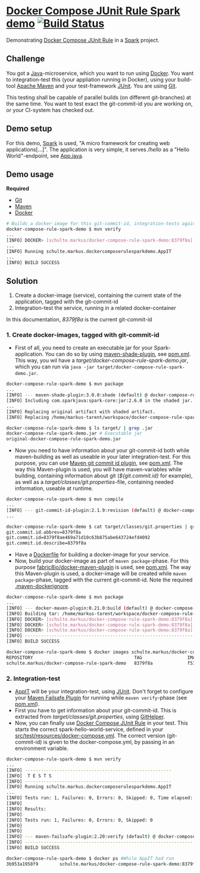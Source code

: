 # [Docker Compose JUnit Rule Spark demo](https://github.com/SchulteMarkus/docker-compose-rule-spark-demo) [![Build Status](https://travis-ci.org/SchulteMarkus/docker-compose-rule-spark-demo.svg?branch=master)](https://travis-ci.org/SchulteMarkus/docker-compose-rule-spark-demo)
Demonstrating [Docker Compose JUnit Rule](https://github.com/palantir/docker-compose-rule) in a 
[Spark](http://sparkjava.com/) project.

## Challenge

You got a [Java](https://www.java.com/)-microservice, which you want to run using 
[Docker](https://www.docker.com/). You want to integration-test this (your appliation running in 
Docker), using your build-tool [Apache Maven](https://maven.apache.org/) and your test-framework 
[JUnit](http://junit.org/). You are using [Git](https://git-scm.com/).

This testing shall be capable of parallel builds (on different git-branches) at the same time. You want to test exact the 
git-commit-id you are working on, or your CI-system has checked out.

## Demo setup

For this demo, [Spark](http://sparkjava.com/) is used, "A micro framework for creating web 
applications\[...\]". The application is very simple, it serves */hello* as a "Hello World"-endpoint,
see [App.java](src/main/java/schulte/markus/dockercomposerulesparkdemo/App.java).

## Demo usage

**Required**
- [Git](https://git-scm.com/)
- [Maven](https://maven.apache.org/)
- [Docker](https://www.docker.com/)

```bash
# Builds a docker-image for this git-commit-id, integration-tests against a related container
docker-compose-rule-spark-demo $ mvn verify
...
[INFO] DOCKER> [schulte.markus/docker-compose-rule-spark-demo:8379f8a]: Built image sha256:6d570
...
[INFO] Running schulte.markus.dockercomposerulesparkdemo.AppIT
...
[INFO] BUILD SUCCESS
```

## Solution

1. Create a docker-image (service), containing the current state of the application, tagged with the 
git-commit-id
2. Integration-test the service, running in a related docker-container

In this documentation, *8379f8a* is the current git-commit-id
 
### 1. Create docker-images, tagged with git-commit-id

- First of all, you need to create an executable jar for your Spark-application. You can do so by 
using [maven-shade-plugin](https://maven.apache.org/plugins/maven-shade-plugin/), see 
[pom.xml](pom.xml). This way, you wil have a *target/docker-compose-rule-spark-demo.jar*, which you 
can run via `java -jar target/docker-compose-rule-spark-demo.jar`.
```bash
docker-compose-rule-spark-demo $ mvn package
...
[INFO] --- maven-shade-plugin:3.0.0:shade (default) @ docker-compose-rule-spark-demo ---
[INFO] Including com.sparkjava:spark-core:jar:2.6.0 in the shaded jar.
...
[INFO] Replacing original artifact with shaded artifact.
[INFO] Replacing /home/markus-tarent/workspace/docker-compose-rule-spark-demo/target/docker-compose-rule-spark-demo.jar with /home/markus-tarent/workspace/docker-compose-rule-spark-demo/target/docker-compose-rule-spark-demo-shaded.jar

docker-compose-rule-spark-demo $ ls target/ | grep .jar
docker-compose-rule-spark-demo.jar # Executable jar
original-docker-compose-rule-spark-demo.jar
```
- Now you need to have information about your git-commit-id both while maven-building as well as
useable in your later integration-test. For this purpose, you can use 
[Maven git commit id plugin](https://github.com/ktoso/maven-git-commit-id-plugin), see 
[pom.xml](pom.xml). The way this Maven-plugin is used, you will have maven-variables while building,
containing information about git (*${git.commit.id}* for example), as well as a 
*target/classes/git.properties*-file, containing needed information, useable at runtime.
```bash
docker-compose-rule-spark-demo $ mvn compile
...
[INFO] --- git-commit-id-plugin:2.1.9:revision (default) @ docker-compose-rule-spark-demo ---
...

docker-compose-rule-spark-demo $ cat target/classes/git.properties | grep commit.id
git.commit.id.abbrev=8379f8a
git.commit.id=8379f8ae469a71d10c63b875abe643724efd4092
git.commit.id.describe=8379f8a
```
- Have a [Dockerfile](Dockerfile) for building a docker-image for your service.
- Now, build your docker-image as part of `maven package`-phase. For this purpose 
[fabric8io/docker-maven-plugin](https://github.com/fabric8io/docker-maven-plugin) is used, see 
[pom.xml](pom.xml). The way this Maven-plugin is used, a docker-image will be created while 
`maven package`-phase, tagged with the current git-commit-id. Note the required [.maven-dockerignore](.maven-dockerignore).
```bash
docker-compose-rule-spark-demo $ mvn package
...
[INFO] --- docker-maven-plugin:0.21.0:build (default) @ docker-compose-rule-spark-demo ---
[INFO] Building tar: /home/markus-tarent/workspace/docker-compose-rule-spark-demo/target/docker/schulte.markus/docker-compose-rule-spark-demo/8379f8a/tmp/docker-build.tar
[INFO] DOCKER> [schulte.markus/docker-compose-rule-spark-demo:8379f8a]: Created docker-build.tar in 107 milliseconds
[INFO] DOCKER> [schulte.markus/docker-compose-rule-spark-demo:8379f8a]: Built image sha256:ee9c7
[INFO] DOCKER> [schulte.markus/docker-compose-rule-spark-demo:8379f8a]: Removed old image sha256:6d570
[INFO] ------------------------------------------------------------------------
[INFO] BUILD SUCCESS

docker-compose-rule-spark-demo $ docker images schulte.markus/docker-compose-rule-spark-demo
REPOSITORY                                      TAG                 IMAGE ID            CREATED              SIZE
schulte.markus/docker-compose-rule-spark-demo   8379f8a             f534f2fa3d3e        About a minute ago   83.9MB
```
 
### 2. Integration-test

- [AppIT](src/test/java/schulte/markus/dockercomposerulesparkdemo/AppIT.java) will be your 
integration-test, using [JUnit](http://junit.org/). Don't forget to configure your 
[Maven Failsafe Plugin](https://maven.apache.org/surefire/maven-failsafe-plugin/) for running
while `maven verify`-phase (see [pom.xml](pom.xml)).
- First you have to get information about your git-commit-id. This is extracted from
*target/classes/git.properties*, using 
[GitHelper](src/test/java/schulte/markus/dockercomposerulesparkdemo/GitHelper.java).
- Now, you can finally use [Docker Compose JUnit Rule](https://github.com/palantir/docker-compose-rule)
in your test. This starts the correct spark-hello-world-service, defined in your 
[src/test/resources/docker-compose.yml](src/test/resources/docker-compose.yml). The correct 
version (git-commit-id) is given to the docker-compose.yml, by passing in an environment variable.  
```bash
docker-compose-rule-spark-demo $ mvn verify
...
[INFO] -------------------------------------------------------
[INFO]  T E S T S
[INFO] -------------------------------------------------------
[INFO] Running schulte.markus.dockercomposerulesparkdemo.AppIT
...
[INFO] Tests run: 1, Failures: 0, Errors: 0, Skipped: 0, Time elapsed: 3.419 s - in schulte.markus.dockercomposerulesparkdemo.AppIT
[INFO] 
[INFO] Results:
[INFO] 
[INFO] Tests run: 1, Failures: 0, Errors: 0, Skipped: 0
[INFO] 
[INFO] 
[INFO] --- maven-failsafe-plugin:2.20:verify (default) @ docker-compose-rule-spark-demo ---
[INFO] ------------------------------------------------------------------------
[INFO] BUILD SUCCESS

docker-compose-rule-spark-demo $ docker ps #While AppIT had run
3b953a1958f9        schulte.markus/docker-compose-rule-spark-demo:8379f8a   "java -jar /app.jar"   Less than a second ago   Up Less than a second   0.0.0.0:32771->4567/tcp   bdc647fb_spark-hello-world-service_1
```
